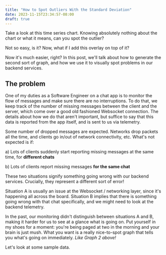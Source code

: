 ```yaml
---
title: "How to Spot Outliers With the Standard Deviation"
date: 2023-11-15T23:34:57-08:00
draft: true
---
```


Take a look at this time series chart. Knowing absolutely nothing about the chart or what it means, can you spot the outlier?

Not so easy, is it? Now, what if I add this overlay on top of it?

Now it's much easier, right? In this post, we'll talk about how to generate the second sort of graph, and how we use it to visually spot problems in our backend services.

## The problem
One of my duties as a Software Engineer on a chat app is to monitor the flow of messages and make sure there are no interruptions. To do that, we keep track of the number of missing messages between the client and the server, which come over a good old fashioned Websocket connection. The details about how we do that aren't important, but suffice to say that this data is reported from the app itself, and is sent to us via telemetry.

Some number of dropped messages are expected. Networks drop packets all the time, and clients go in/out of network connectivity, etc. What's not expected is if:

a) Lots of clients suddenly start reporting missing messages at the same time, for **different chats**

b) Lots of clients report missing messages **for the same chat**

These two situations signify something going wrong with our backend services. Crucially, they represent a different sort of error!

Situation A is usually an issue at the Websocket / networking layer, since it's happening all across the board.
Situation B implies that there is something going wrong with that chat specifically, and we might need to look at the backend telemetry.

In the past, our monitoring didn't distinguish between situations A and B, making it harder for us to see at a glance what is going on. Put yourself in my shoes for a moment: you're being paged at two in the morning and your brain is just mush. What you want is a really nice-to-spot graph that tells you what's going on immediately. *Like Graph 2 above!*

Let's look at some sample data. 
